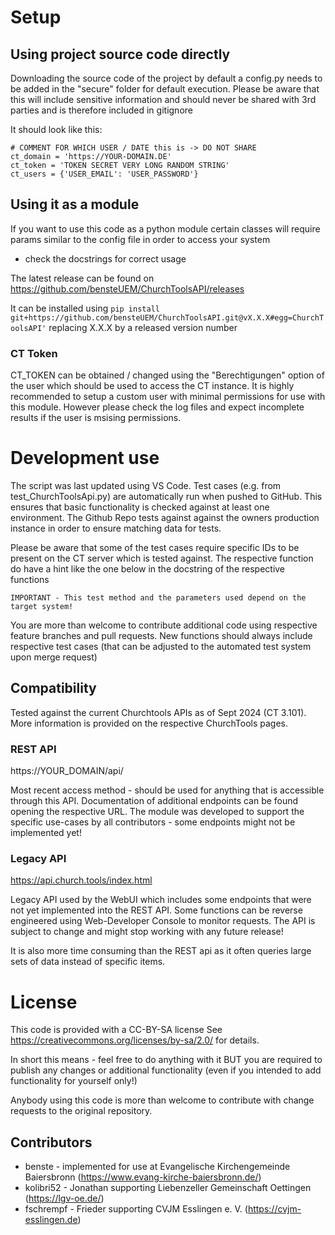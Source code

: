 # Setup

## Using project source code directly

Downloading the source code of the project by default a config.py
needs to be added in the "secure" folder for default execution.
Please be aware that this will include sensitive information and should never be shared with 3rd parties and is
therefore included in gitignore

It should look like this:

```
# COMMENT FOR WHICH USER / DATE this is -> DO NOT SHARE
ct_domain = 'https://YOUR-DOMAIN.DE'
ct_token = 'TOKEN SECRET VERY LONG RANDOM STRING'
ct_users = {'USER_EMAIL': 'USER_PASSWORD'}
```

## Using it as a module

If you want to use this code as a python module certain classes will require params similar to the config file in order
to access your system

- check the docstrings for correct usage

The latest release can be found on https://github.com/bensteUEM/ChurchToolsAPI/releases

It can be installed using
```pip install git+https://github.com/bensteUEM/ChurchToolsAPI.git@vX.X.X#egg=ChurchToolsAPI'```
replacing X.X.X by a released version number

### CT Token

CT_TOKEN can be obtained / changed using the "Berechtigungen" option of the user which should be used to access the CT
instance. It is highly recommended to setup a custom user with minimal permissions for use with this module.
However please check the log files and expect incomplete results if the user is msising permissions.

# Development use

The script was last updated using VS Code. 
Test cases (e.g. from test_ChurchToolsApi.py) are automatically run when pushed to GitHub. This ensures that basic functionality is checked against at least one environment.
The Github Repo tests against against the owners production instance in order to ensure matching data for tests.

Please be aware that some of the test cases require specific IDs to be present on the CT server which is tested against.
The respective function do have a hint like the one below in the docstring of the respective functions

```
IMPORTANT - This test method and the parameters used depend on the target system!
```

You are more than welcome to contribute additional code using respective feature branches and pull requests. New functions should always include respective test cases (that can be adjusted to the automated test system upon merge request)

## Compatibility

Tested against the current Churchtools APIs as of Sept 2024 (CT 3.101). More information is provided on the respective ChurchTools pages.

### REST API

https://YOUR_DOMAIN/api/

Most recent access method - should be used for anything that is accessible through this API.
Documentation of additional endpoints can be found opening the respective URL.
The module was developed to support the specific use-cases by all contributors - some endpoints might not be implemented yet!

### Legacy API

https://api.church.tools/index.html

Legacy API used by the WebUI which includes some endpoints that were not yet implemented into the REST API.
Some functions can be reverse engineered using Web-Developer Console to monitor requests.
The API is subject to change and might stop working with any future release!

It is also more time consuming than the REST api as it often queries large sets of data instead of specific items.

# License

This code is provided with a CC-BY-SA license
See https://creativecommons.org/licenses/by-sa/2.0/ for details.

In short this means - feel free to do anything with it
BUT you are required to publish any changes or additional functionality (even if you intended to add functionality for
yourself only!)

Anybody using this code is more than welcome to contribute with change requests to the original repository.

## Contributors

* benste - implemented for use at Evangelische Kirchengemeinde Baiersbronn (https://www.evang-kirche-baiersbronn.de/)
* kolibri52 - Jonathan supporting Liebenzeller Gemeinschaft Oettingen (https://lgv-oe.de/)
* fschrempf - Frieder supporting CVJM Esslingen e. V. (https://cvjm-esslingen.de)